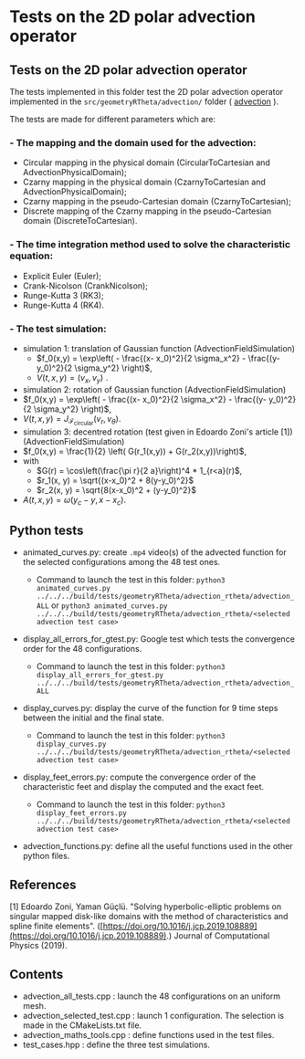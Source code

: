 # Tests on the 2D polar advection operator
 
## Tests on the 2D polar advection operator

The tests implemented in this folder test the 2D polar advection operator implemented in the `src/geometryRTheta/advection/` folder 
( [advection](./../../../src/geometryRTheta/advection/README.md) ).

The tests are made for different parameters which are:

### - The mapping and the domain used for the advection: 
 - Circular mapping in the physical domain (CircularToCartesian and AdvectionPhysicalDomain); 
 - Czarny mapping in the physical domain (CzarnyToCartesian and AdvectionPhysicalDomain); 
 - Czarny mapping in the pseudo-Cartesian domain (CzarnyToCartesian); 
 - Discrete mapping of the Czarny mapping in the pseudo-Cartesian domain (DiscreteToCartesian).
 	
### - The time integration method used to solve the characteristic equation: 
 - Explicit Euler (Euler); 
 - Crank-Nicolson (CrankNicolson); 
 - Runge-Kutta 3 (RK3); 
 - Runge-Kutta 4 (RK4). 
 	
### - The test simulation: 
 - simulation 1: translation of Gaussian function (AdvectionFieldSimulation)
   - $`f_0(x,y) = \exp\left( - \frac{(x- x_0)^2}{2 \sigma_x^2} - \frac{(y- y_0)^2}{2 \sigma_y^2} \right)`$, 
   - $`V(t, x, y) = (v_x, v_y)`$ . 
 - simulation 2: rotation of Gaussian function (AdvectionFieldSimulation)
  - $`f_0(x,y) = \exp\left( - \frac{(x- x_0)^2}{2 \sigma_x^2} - \frac{(y- y_0)^2}{2 \sigma_y^2} \right)`$, 
  - $`V(t, x, y) = J_{\mathcal{F}_{\text{circular}}}(v_r, v_\theta)`$. 
 - simulation 3: decentred rotation (test given in Edoardo Zoni's article [1]) (AdvectionFieldSimulation)
  - $`f_0(x,y) = \frac{1}{2} \left( G(r_1(x,y)) + G(r_2(x,y))\right)`$,
  - with 
     - $`G(r) = \cos\left(\frac{\pi r}{2 a}\right)^4 * 1_{r<a}(r)`$, 
     - $`r_1(x, y) = \sqrt{(x-x_0)^2 + 8(y-y_0)^2}`$ 
     - $`r_2(x, y) = \sqrt{8(x-x_0)^2 + (y-y_0)^2}`$ 
  - $`A(t, x, y) = \omega(y_c - y, x - x_c)`$. 


## Python tests

- animated\_curves.py: create `.mp4` video(s) of the advected function for the selected configurations among the 48 test ones.
	- Command to launch the test in this folder: `python3 animated_curves.py ../../../build/tests/geometryRTheta/advection_rtheta/advection_ALL`
	or `python3 animated_curves.py ../../../build/tests/geometryRTheta/advection_rtheta/<selected advection test case>`

- display\_all\_errors\_for\_gtest.py: Google test which tests the convergence order for the 48 configurations.
	- Command to launch the test in this folder: `python3 display_all_errors_for_gtest.py ../../../build/tests/geometryRTheta/advection_rtheta/advection_ALL`

- display\_curves.py: display the curve of the function for 9 time steps between the initial and the final state.  
	- Command to launch the test in this folder: `python3 display_curves.py ../../../build/tests/geometryRTheta/advection_rtheta/<selected advection test case>`

- display\_feet\_errors.py: compute the convergence order of the characteristic feet and display the computed and the exact feet. 
	- Command to launch the test in this folder: `python3 display_feet_errors.py ../../../build/tests/geometryRTheta/advection_rtheta/<selected advection test case>`

- advection\_functions.py: define all the useful functions used in the other python files. 



## References
[1] Edoardo Zoni, Yaman Güçlü. "Solving hyperbolic-elliptic problems on singular mapped 
disk-like domains with the method of characteristics and spline finite elements". 
([https://doi.org/10.1016/j.jcp.2019.108889](https://doi.org/10.1016/j.jcp.2019.108889).)
Journal of Computational Physics (2019).

## Contents

- advection\_all\_tests.cpp : launch the 48 configurations on an uniform mesh. 
- advection\_selected\_test.cpp : launch 1 configuration. The selection is made in the CMakeLists.txt file.
- advection\_maths\_tools.cpp : define functions used in the test files. 
- test\_cases.hpp : define the three test simulations. 



